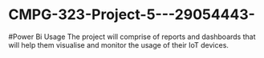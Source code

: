 # CMPG-323-Project-5---29054443-

#Power Bi Usage
The project will comprise of reports and dashboards that will help them visualise and monitor
the usage of their IoT devices.
